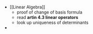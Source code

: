- [[Linear Algebra]]
	- proof of change of basis formula
	- read __artin 4.3 linear operators__
	- look up uniqueness of determinants
-